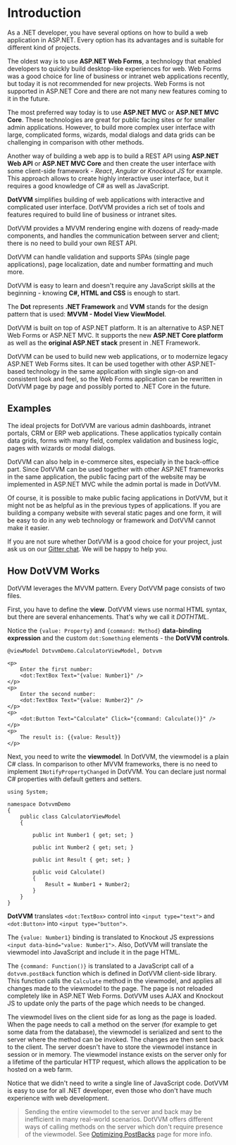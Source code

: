 # Introduction

As a .NET developer, you have several options on how to build a web application in ASP.NET. Every option has its advantages and is suitable for different kind of projects. 

The oldest way is to use **ASP.NET Web Forms**, a technology that enabled developers to quickly build desktop-like experiences for web. Web Forms was a good choice for line of business or intranet web applications recently, but today it is not recommended for new projects. Web Forms is not supported in ASP.NET Core and there are not many new features coming to it in the future.

The most preferred way today is to use **ASP.NET MVC** or **ASP.NET MVC Core**. These technologies are great for public facing sites or for smaller admin applications. However, to build more complex user interface with large, complicated forms, wizards, modal dialogs and data grids can be challenging in comparison with other methods.

Another way of building a web app is to build a REST API using **ASP.NET Web API** or **ASP.NET MVC Core** and then create the user interface with some client-side framework -  _React_, _Angular_ or _Knockout JS_ for example. This approach allows to create highly interactive user interface, but it requires a good knowledge of C# as well as JavaScript. 

**DotVVM** simplifies building of web applications with interactive and complicated user interface. DotVVM provides a rich set of tools and features required to build line of business or intranet sites. 

DotVVM provides a MVVM rendering engine with dozens of ready-made components, and handles the communication between server and client; there is no need to build your own REST API.

DotVVM can handle validation and supports SPAs (single page applications), page localization, date and number formatting and much more. 

DotVVM is easy to learn and doesn't require any JavaScript skills at the beginning - knowing **C#, HTML and CSS** is enough to start. 

The **Dot** represents **.NET Framework** and **VVM** stands for the design pattern that is used: **MVVM - Model View ViewModel**.

DotVVM is built on top of ASP.NET platform. It is an alternative to ASP.NET Web Forms or ASP.NET MVC. It supports the new **ASP.NET Core platform** as well as the **original ASP.NET stack** present in .NET Framework.

DotVVM can be used to build new web applications, or to modernize legacy ASP.NET Web Forms sites. It can be used together with other ASP.NET-based technology in the same application with single sign-on and consistent look and feel, so the Web Forms application can be rewritten in DotVVM page by page and possibly ported to .NET Core in the future.

## Examples

The ideal projects for DotVVM are various admin dashboards, intranet portals, CRM or ERP web applications. These applicatios typically contain data grids, forms with many field, complex validation and business logic, pages with wizards or modal dialogs. 

DotVVM can also help in e-commerce sites, especially in the back-office part. Since DotVVM can be used together with other ASP.NET frameworks in the same application, the public facing part of the website may be implemented in ASP.NET MVC while the admin portal is made in DotVVM. 

Of course, it is possible to make public facing applications in DotVVM, but it might not be as helpful as in the previous types of applications. If you are building a company website with several static pages and one form, it will be easy to do in any web technology or framework and DotVVM cannot make it easier.

If you are not sure whether DotVVM is a good choice for your project, just ask us on our  [Gitter chat](https://gitter.im/riganti/dotvvm). We will be happy to help you.


## How DotVVM Works

DotVVM leverages the MVVM pattern. Every DotVVM page consists of two files.

First, you have to define the **view**. DotVVM views use normal HTML syntax, but there are several enhancements. That's why we call it _DOTHTML_.

Notice the `{value: Property}` and `{command: Method}` __data-binding expression__ and the custom `dot:Something` elements - the __DotVVM controls__.

```DOTHTML
@viewModel DotvvmDemo.CalculatorViewModel, Dotvvm
    
<p>
    Enter the first number: 
    <dot:TextBox Text="{value: Number1}" />
</p>
<p>
    Enter the second number: 
    <dot:TextBox Text="{value: Number2}" />
</p>
<p>
    <dot:Button Text="Calculate" Click="{command: Calculate()}" />
</p>
<p>
    The result is: {{value: Result}}
</p>
```

Next, you need to write the **viewmodel**. In DotVVM, the viewmodel is a plain C# class. In comparison to other MVVM frameworks, there is no need to implement `INotifyPropertyChanged` in DotVVM. You can declare just normal C# properties with default getters and setters.

```CSHARP
using System;
    
namespace DotvvmDemo 
{
    public class CalculatorViewModel 
    {
            
        public int Number1 { get; set; }
            
        public int Number2 { get; set; }
            
        public int Result { get; set; }
            
        public void Calculate() 
        {
            Result = Number1 + Number2;
        }
    }
}
```

**DotVVM** translates `<dot:TextBox>` control into `<input type="text">` and `<dot:Button>` into `<input type="button">`.

The `{value: Number1}` binding is translated to Knockout JS expressions `<input data-bind="value: Number1">`. Also, DotVVM will translate the viewmodel into JavaScript and include it in the page HTML.

The `{command: Function()}` is translated to a JavaScript call of a `dotvvm.postBack` function which is defined in DotVVM client-side library. This function calls the  `Calculate` method in the viewmodel, and applies all changes made to the viewmodel to the page. The page is not reloaded completely like in ASP.NET Web Forms. DotVVM uses AJAX and Knockout JS to update only the parts of the page which needs to be changed. 

The viewmodel lives on the client side for as long as the page is loaded. When the page needs to call a method on the server (for example to get some data from the database), the viewmodel is serialized and sent to the server where the method can be invoked. The changes are then sent back to the client. The server doesn't have to store the viewmodel instance in session or in memory. The viewmodel instance exists on the server only for a lifetime of the particular HTTP request, which allows the application to be hosted on a web farm. 

Notice that we didn't need to write a single line of JavaScript code. DotVVM is easy to use for all .NET developer, even those who don't have much experience with web development. 

> Sending the entire viewmodel to the server and back may be inefficient in many real-world scenarios. DotVVM offers different ways of calling methods on the server which don't require presence of the viewmodel. See [Optimizing PostBacks](/docs/tutorials/basics-optimizing-postbacks/{branch}) page for more info.